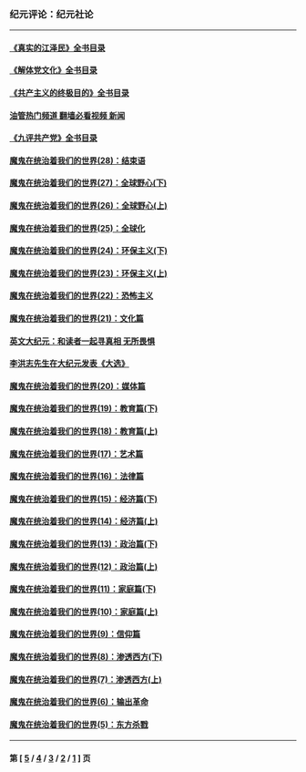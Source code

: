 ### 纪元评论：纪元社论
---
#### [《真实的江泽民》全书目录](../../pages/nsc422/n13721399.md?06100330) 
#### [《解体党文化》全书目录](../../pages/nsc422/n13721157.md?06100330) 
#### [《共产主义的终极目的》全书目录](../../pages/nsc422/n13721048.md?06100330) 
#### [油管热门频道 翻墙必看视频 新闻](ok?06100330)
#### [《九评共产党》全书目录](../../pages/nsc422/n13708085.md?06100330) 
#### [魔鬼在统治着我们的世界(28)：结束语](../../pages/nsc422/n10936246.md?06100330) 
#### [魔鬼在统治着我们的世界(27)：全球野心(下)](../../pages/nsc422/n10928319.md?06100330) 
#### [魔鬼在统治着我们的世界(26)：全球野心(上)](../../pages/nsc422/n10900318.md?06100330) 
#### [魔鬼在统治着我们的世界(25)：全球化](../../pages/nsc422/n10788205.md?06100330) 
#### [魔鬼在统治着我们的世界(24)：环保主义(下)](../../pages/nsc422/n10695307.md?06100330) 
#### [魔鬼在统治着我们的世界(23)：环保主义(上)](../../pages/nsc422/n10688613.md?06100330) 
#### [魔鬼在统治着我们的世界(22)：恐怖主义](../../pages/nsc422/n10614727.md?06100330) 
#### [魔鬼在统治着我们的世界(21)：文化篇](../../pages/nsc422/n10597706.md?06100330) 
#### [英文大纪元：和读者一起寻真相 无所畏惧](../../pages/nsc422/n12542027.md?06100330) 
#### [李洪志先生在大纪元发表《大选》](../../pages/nsc422/n12534746.md?06100330) 
#### [魔鬼在统治着我们的世界(20)：媒体篇](../../pages/nsc422/n10586579.md?06100330) 
#### [魔鬼在统治着我们的世界(19)：教育篇(下)](../../pages/nsc422/n10564808.md?06100330) 
#### [魔鬼在统治着我们的世界(18)：教育篇(上)](../../pages/nsc422/n10526970.md?06100330) 
#### [魔鬼在统治着我们的世界(17)：艺术篇](../../pages/nsc422/n10499093.md?06100330) 
#### [魔鬼在统治着我们的世界(16)：法律篇](../../pages/nsc422/n10485969.md?06100330) 
#### [魔鬼在统治着我们的世界(15)：经济篇(下)](../../pages/nsc422/n10469975.md?06100330) 
#### [魔鬼在统治着我们的世界(14)：经济篇(上)](../../pages/nsc422/n10457370.md?06100330) 
#### [魔鬼在统治着我们的世界(13)：政治篇(下)](../../pages/nsc422/n10448270.md?06100330) 
#### [魔鬼在统治着我们的世界(12)：政治篇(上)](../../pages/nsc422/n10444576.md?06100330) 
#### [魔鬼在统治着我们的世界(11)：家庭篇(下)](../../pages/nsc422/n10440961.md?06100330) 
#### [魔鬼在统治着我们的世界(10)：家庭篇(上)](../../pages/nsc422/n10435448.md?06100330) 
#### [魔鬼在统治着我们的世界(9)：信仰篇](../../pages/nsc422/n10432159.md?06100330) 
#### [魔鬼在统治着我们的世界(8)：渗透西方(下)](../../pages/nsc422/n10429603.md?06100330) 
#### [魔鬼在统治着我们的世界(7)：渗透西方(上)](../../pages/nsc422/n10426013.md?06100330) 
#### [魔鬼在统治着我们的世界(6)：输出革命](../../pages/nsc422/n10421536.md?06100330) 
#### [魔鬼在统治着我们的世界(5)：东方杀戮](../../pages/nsc422/n10417707.md?06100330) 

---
#### 第 [ [5](./5.md?06100330) / [4](./4.md?06100330) / [3](./3.md?06100330) / [2](./2.md?06100330) / [1](./1.md?06100330) ] 页
